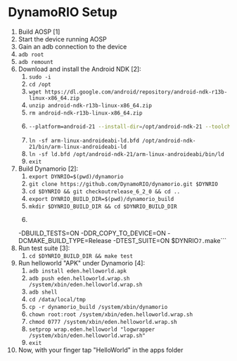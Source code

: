 # DynamoRIO Setup

1. Build AOSP [1]
2. Start the device running AOSP
3. Gain an adb connection to the device
4. ```adb root```
5. ```adb remount```
6. Download and install the Android NDK [2]:
   1. ```sudo -i```
   2. ```cd /opt```
   3. ```wget https://dl.google.com/android/repository/android-ndk-r13b-linux-x86_64.zip```
   4. ```unzip android-ndk-r13b-linux-x86_64.zip```
   5. ```rm android-ndk-r13b-linux-x86_64.zip```
   6. ```/opt/android-ndk-r13b/build/tools/make-standalone-toolchain.sh --arch=arm
      --platform=android-21 --install-dir=/opt/android-ndk-21 --toolchain=arm-linux-androideabi-4.9```
   7. ```ln -sf arm-linux-androideabi-ld.bfd /opt/android-ndk-21/bin/arm-linux-androideabi-ld```
   8. ```ln -sf ld.bfd /opt/android-ndk-21/arm-linux-androideabi/bin/ld```
   9. ```exit```
7. Build Dynamorio [2]:
   1. ```export DYNRIO=$(pwd)/dynamorio```
   2. ```git clone https://github.com/DynamoRIO/dynamorio.git $DYNRIO```
   3. ```cd $DYNRIO && git checkoutrelease_6_2_0 && cd ..```
   4. ```export DYNRIO_BUILD_DIR=$(pwd)/dynamorio_build```
   5. ```mkdir $DYNRIO_BUILD_DIR && cd $DYNRIO_BUILD_DIR```
   6. ```cmake -DCMAKE_TOOLCHAIN_FILE=$DYNRIO/make/toolchain-android.cmake -DANDROID_TOOLCHAIN=/opt/android-ndk-21
     -DBUILD_TESTS=ON -DDR_COPY_TO_DEVICE=ON -DCMAKE_BUILD_TYPE=Release -DTEST_SUITE=ON $DYNRIO```
   7. ```make```
8. Run test suite [3]:
   1. ```cd $DYNRIO_BUILD_DIR && make test```
9. Run helloworld "APK" under Dynamorio [4]:
   1. ```adb install eden.helloworld.apk```
   2. ```adb push eden.helloworld.wrap.sh /system/xbin/eden.helloworld.wrap.sh```
   3. ```adb shell```
   4. ```cd /data/local/tmp```
   5. ```cp -r dynamorio_build /system/xbin/dynamorio```
   6. ```chown root:root /system/xbin/eden.helloworld.wrap.sh```
   7. ```chmod 0777 /system/xbin/eden.helloworld.wrap.sh```
   8. ```setprop wrap.eden.helloworld "logwrapper /system/xbin/eden.helloworld.wrap.sh"```
   9. ```exit```
10. Now, with your finger tap "HelloWorld" in the apps folder
